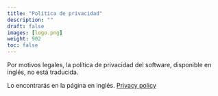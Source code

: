 ```yaml
---
title: "Política de privacidad"
description: ""
draft: false
images: [logo.png]
weight: 902
toc: false
---
```

Por motivos legales, la política de privacidad del software, disponible en inglés, no está traducida. 

Lo encontrarás en la página en inglés.
<span lang="en">
[Privacy policy](https://thorium.edrlab.org/en/th3/900_about_thorium/902_thorium-privacy-policy/)
</span>